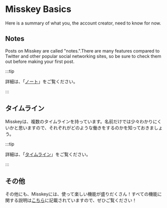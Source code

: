 # Misskey Basics

Here is a summary of what you, the account creator, need to know for now.

## Notes

Posts on Misskey are called "notes.".There are many features compared to Twitter and other popular social networking sites, so be sure to check them out before making your first post.

:::tip

詳細は、「[ノート](/docs/for-users/features/note/)」をご覧ください。

:::

## タイムライン

Misskeyは、複数のタイムラインを持っています。名前だけでは少々わかりにくいかと思いますので、それぞれがどのような働きをするのかを知っておきましょう。

:::tip

詳細は、「[タイムライン](/docs/for-users/features/timeline/)」をご覧ください。

:::

## その他

その他にも、Misskeyには、使って楽しい機能が盛りだくさん！すべての機能に関する説明は[こちら](/docs/for-users/features/)に記載されていますので、ぜひご覧ください！
